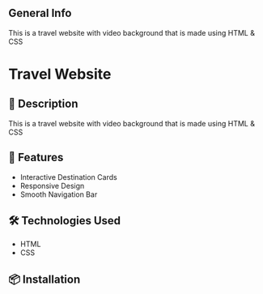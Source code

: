 ## General Info
This is a travel website with video background that is made using HTML & CSS

# Travel Website

## 📝 Description

This is a travel website with video background that is made using HTML & CSS

## 🚀 Features

- Interactive Destination Cards
- Responsive Design
- Smooth Navigation Bar

## 🛠️ Technologies Used

- HTML
- CSS

## 📦 Installation
